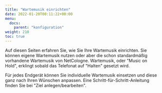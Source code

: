 ```yaml
---
title: "Wartemusik einrichten"
date: 2022-01-20T00:11:22+00:00
menu:
  docs:
    parent: "konfiguration"
weight: 210
toc: true
---
```


Auf diesen Seiten erfahren Sie, wie Sie Ihre Wartemusik einrichten. Sie können eigene Wartemusik nutzen oder aber die schon standardmäßig vorhandene Wartemusik von NetCologne. Wartemusik, oder "Music on Hold", erklingt sobald das Telefonat auf "Halten" gesetzt wird.

Für jedes Endgerät können Sie individuelle Wartemusik einsetzen und diese ganz nach Ihren Wünschen anpassen. Eine Schritt-für-Schritt-Anleitung finden Sie bei "Ziel anlegen/bearbeiten".

